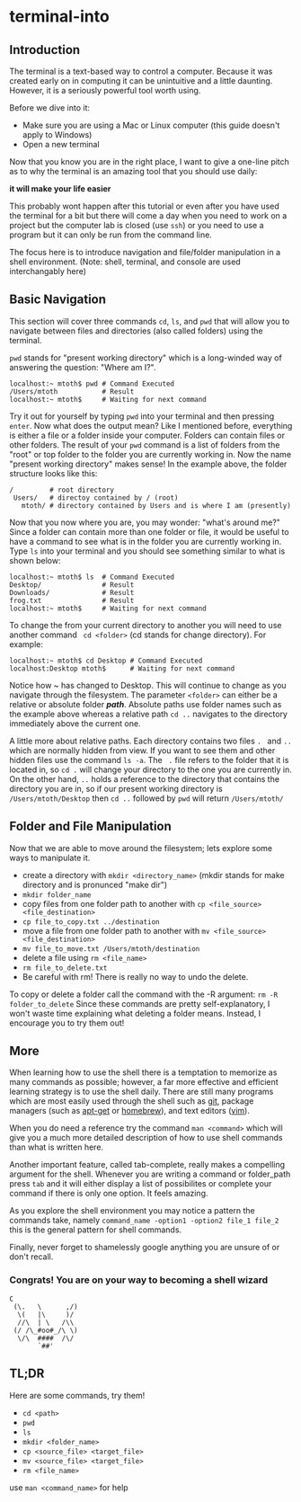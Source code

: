 terminal-into
=============

## Introduction

The terminal is a text-based way to control a computer. Because it was created early on in computing it can be unintuitive and a little daunting. However, it is a seriously powerful tool worth using.

Before we dive into it:
* Make sure you are using a Mac or Linux computer (this guide doesn't apply to Windows)
* Open a new terminal

Now that you know you are in the right place, I want to give a one-line pitch as to why the terminal is an amazing tool that you should use daily:

__it will make your life easier__

This probably wont happen after this tutorial or even after you have used the terminal for a bit but there will come a day when you need to work on a project but the computer lab is closed (use ``` ssh ```) or you need to use a program but it can only be run from the command line.

The focus here is to introduce navigation and file/folder manipulation in a shell environment. (Note: shell, terminal, and console are used interchangably here)

## Basic Navigation

This section will cover three commands ``` cd ```, ``` ls ```, and ``` pwd ``` that will allow you to navigate between files and directories (also called folders) using the terminal. 

``` pwd ``` stands for "present working directory" which is a long-winded way of answering the question: "Where am I?". 

```
localhost:~ mtoth$ pwd # Command Executed
/Users/mtoth           # Result
localhost:~ mtoth$     # Waiting for next command
```
Try it out for yourself by typing ``` pwd ``` into your terminal and then pressing ``` enter ```. Now what does the output mean? Like I mentioned before, everything is either a file or a folder inside your computer. Folders can contain files or other folders. The result of your ``` pwd ``` command is a list of folders from the "root" or top folder to the folder you are currently working in. Now the name "present working directory" makes sense! In the example above, the folder structure looks like this:

```
/         # root directory
 Users/   # directoy contained by / (root) 
   mtoth/ # directory contained by Users and is where I am (presently)
```

Now that you now where you are, you may wonder: "what's around me?" Since a folder can contain more than one folder or file, it would be useful to have a command to see what is in the folder you are currently working in. Type ``` ls ``` into your terminal and you should see something similar to what is shown below:

```
localhost:~ mtoth$ ls  # Command Executed
Desktop/               # Result
Downloads/             # Result
frog.txt               # Result
localhost:~ mtoth$     # Waiting for next command
```
To change the from your current directory to another you will need to use another command ``` cd <folder>``` (cd stands for change directory). For example:

```
localhost:~ mtoth$ cd Desktop # Command Executed
localhost:Desktop mtoth$      # Waiting for next command
```
Notice how ~ has changed to Desktop. This will continue to change as you navigate through the filesystem. The parameter ``` <folder> ``` can either be a relative or absolute folder ___path___. Absolute paths use folder names such as the example above whereas a relative path ``` cd .. ``` navigates to the directory immediately above the current one.

A little more about relative paths. Each directory contains two files ```. ``` and ``` .. ``` which are normally hidden from view. If you want to see them and other hidden files use the command ``` ls -a ```. The ``` .``` file refers to the folder that it is located in, so ``` cd . ``` will change your directory to the one you are currently in. On the other hand, ``` .. ``` holds a reference to the directory that contains the directory you are in, so if our present working directory is ``` /Users/mtoth/Desktop ``` then ``` cd .. ``` followed by ``` pwd ``` will return ``` /Users/mtoth/ ```

## Folder and File Manipulation

Now that we are able to move around the filesystem; lets explore some ways to manipulate it. 

* create a directory with ``` mkdir <directory_name> ``` (mkdir stands for make directory and is pronunced "make dir")
 * ``` mkdir folder_name ``` 
* copy files from one folder path to another with ``` cp <file_source> <file_destination> ```
 * ``` cp file_to_copy.txt ../destination ```  
* move a file from one folder path to another with ``` mv <file_source> <file_destination> ```
 * ``` mv file_to_move.txt /Users/mtoth/destination ``` 
* delete a file using ``` rm <file_name> ```
 * ``` rm file_to_delete.txt ```  
 * Be careful with rm! There is really no way to undo the delete.

To copy or delete a folder call the command with the -R argument: ``` rm -R folder_to_delete ```
Since these commands are pretty self-explanatory, I won't waste time explaining what deleting a folder means. Instead, I encourage you to try them out!

## More

When learning how to use the shell there is a temptation to memorize as many commands as possible; however, a far more effective and efficient learning strategy is to use the shell daily. There are still many programs which are most easily used through the shell such as [git](http://git-scm.com/), package managers (such as [apt-get](http://www.apt-get.org/) or [homebrew](http://brew.sh/)), and text editors ([vim](http://www.vim.org/)).

When you do need a reference try the command ``` man <command> ``` which will give you a much more detailed description of how to use shell commands than what is written here.

Another important feature, called tab-complete, really makes a compelling argument for the shell. Whenever you are writing a command or folder_path press ``` tab ``` and it will either display a list of possibilites or complete your command if there is only one option. It feels amazing.

As you explore the shell environment you may notice a pattern the commands take, namely ``` command_name -option1 -option2 file_1 file_2 ``` this is the general pattern for shell commands.

Finally, never forget to shamelessly google anything you are unsure of or don't recall.

### Congrats! You are on your way to becoming a shell wizard

```
C
 (\.   \      ,/)
  \(   |\     )/
  //\  | \   /\\
 (/ /\_#oo#_/\ \)
  \/\  ####  /\/
       `##'
```

## TL;DR

Here are some commands, try them!

* ``` cd <path> ```
* ``` pwd ```
* ``` ls ```
* ``` mkdir <folder_name> ```
* ``` cp <source_file> <target_file> ```
* ``` mv <source_file> <target_file> ```
* ``` rm <file_name> ```

use ``` man <command_name> ``` for help
